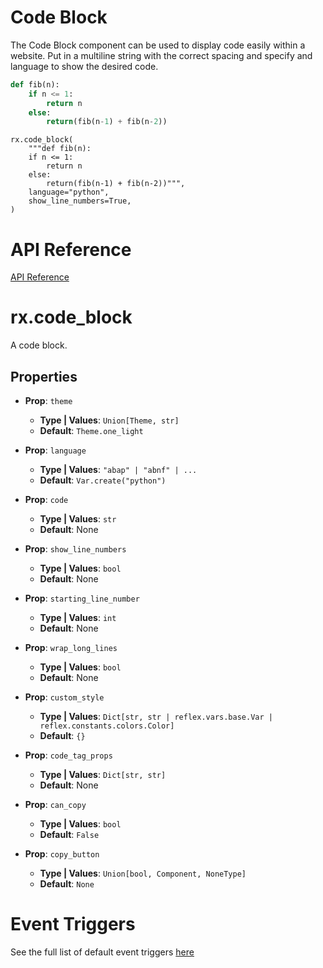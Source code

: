 # Code Block

The Code Block component can be used to display code easily within a website.
Put in a multiline string with the correct spacing and specify and language to show the desired code.

```python
def fib(n):
    if n <= 1:
        return n
    else:
        return(fib(n-1) + fib(n-2))
```

```shiki
rx.code_block(
    """def fib(n):
    if n <= 1:
        return n
    else:
        return(fib(n-1) + fib(n-2))""",
    language="python",
    show_line_numbers=True,
)
```

# API Reference

[API Reference](https://reflex.dev/docs/library/data-display/code-block/#rx.code_block)

# rx.code_block

A code block.

## Properties

- **Prop**: `theme`
  - **Type | Values**: `Union[Theme, str]`
  - **Default**: `Theme.one_light`

- **Prop**: `language`
  - **Type | Values**: `"abap" | "abnf" | ...`
  - **Default**: `Var.create("python")`

- **Prop**: `code`
  - **Type | Values**: `str`
  - **Default**: None

- **Prop**: `show_line_numbers`
  - **Type | Values**: `bool`
  - **Default**: None

- **Prop**: `starting_line_number`
  - **Type | Values**: `int`
  - **Default**: None

- **Prop**: `wrap_long_lines`
  - **Type | Values**: `bool`
  - **Default**: None

- **Prop**: `custom_style`
  - **Type | Values**: `Dict[str, str | reflex.vars.base.Var | reflex.constants.colors.Color]`
  - **Default**: `{}`

- **Prop**: `code_tag_props`
  - **Type | Values**: `Dict[str, str]`
  - **Default**: None

- **Prop**: `can_copy`
  - **Type | Values**: `bool`
  - **Default**: `False`

- **Prop**: `copy_button`
  - **Type | Values**: `Union[bool, Component, NoneType]`
  - **Default**: `None`

# Event Triggers

See the full list of default event triggers [here](https://reflex.dev/docs/api-reference/event-triggers/)
